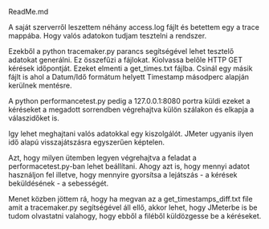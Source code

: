 ReadMe.md

A saját szerverről leszettem néhány access.log fájlt és betettem egy a trace mappába. Hogy valós adatokon tudjam tesztelni a rendszer.

Ezekből a python tracemaker.py parancs segítségével lehet tesztelő adatokat generálni. Ez összefűzi a fájlokat. Kiolvassa belőle HTTP GET kérések időpontját. Ezeket elmenti a get_times.txt fájlba. Csinál egy másik fájlt is ahol a Datum/Idő formátum helyett Timestamp másodperc alapján kerülnek mentésre.

A python performancetest.py pedig a 127.0.0.1:8080 portra küldi ezeket a kéréseket a megadott sorrendben végrehajtva külön szálakon és elkapja a válaszidőket is.

Igy lehet meghajtani valós adatokkal egy kiszolgálót. JMeter ugyanis ilyen idő alapú visszajátszásra egyszerűen képtelen.

Azt, hogy milyen ütemben legyen végrehajtva a feladat a performacetest.py-ban lehet beállítani. Ahogy azt is, hogy mennyi adatot használjon fel illetve, hogy mennyire gyorsítsa a lejátszás - a kérések beküldésének - a sebességét.

Menet közben jöttem rá, hogy ha megvan az a get_timestamps_diff.txt file amit a tracemaker.py segítségével áll ellő, akkor lehet, hogy JMeterbe is be tudom olvastatni valahogy, hogy ebből a filéből küldözgesse be a kéréseket.
